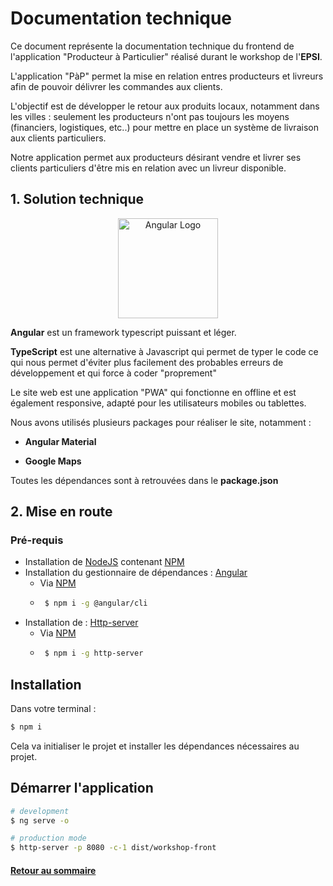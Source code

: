 # Documentation technique

Ce document représente la documentation technique du frontend de l'application "Producteur à Particulier" réalisé durant le workshop de l'**EPSI**.

L'application "PàP" permet la mise en relation entres producteurs et livreurs afin de pouvoir délivrer les commandes aux clients.

L'objectif est de développer le retour aux produits locaux, notamment dans les villes : seulement les producteurs n'ont pas toujours les moyens (financiers, logistiques, etc..)
pour mettre en place un système de livraison aux clients particuliers.

Notre application permet aux producteurs désirant vendre et livrer ses clients particuliers d'être mis en relation avec un livreur disponible.



## 1. Solution technique

<p align="center"><a href="http://angular.io/" target="blank"><img src="https://www.stickpng.com/assets/images/5847ea22cef1014c0b5e4833.png" width="160" alt="Angular Logo"/></a></p>

**Angular** est un framework typescript puissant et léger.

**TypeScript** est une alternative à Javascript qui permet de typer le code ce qui nous permet d'éviter plus facilement des probables erreurs de développement et qui force à coder "proprement"

Le site web est une application "PWA" qui fonctionne en offline et est également responsive, adapté pour les utilisateurs mobiles ou tablettes. 

Nous avons utilisés plusieurs packages pour réaliser le site, notamment : 

- **Angular Material**

- **Google Maps**

Toutes les dépendances sont à retrouvées dans le **package.json**


## 2. Mise en route

### Pré-requis

* Installation de <a href="https://nodejs.org/en/download/" target="blank">NodeJS</a> contenant <a href="https://www.npmjs.com/package/mongodb" target="blank">NPM</a>
* Installation du gestionnaire de dépendances : <a href="https://angular.io/" target="blank">Angular</a>
  * Via <a href="https://www.npmjs.com/package/yarn" target="blank">NPM</a>
   * ```bash
      $ npm i -g @angular/cli
      ```
* Installation de : <a href="https://www.npmjs.com/package/http-server" target="blank">Http-server</a>
  * Via <a href="https://www.npmjs.com/package/yarn" target="blank">NPM</a>
   * ```bash
      $ npm i -g http-server
      ```

## Installation

Dans votre terminal :

```bash
$ npm i
```

Cela va initialiser le projet et installer les dépendances nécessaires au projet.


## Démarrer l'application

```bash
# development
$ ng serve -o
```

```bash
# production mode
$ http-server -p 8080 -c-1 dist/workshop-front
```

#### [Retour au sommaire](../../master/README.md)



